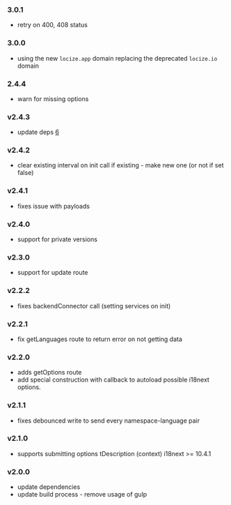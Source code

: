 ### 3.0.1

- retry on 400, 408 status

### 3.0.0

- using the new `locize.app` domain replacing the deprecated `locize.io` domain

### 2.4.4

- warn for missing options

### v2.4.3

- update deps [6](https://github.com/locize/i18next-node-locize-backend/pull/6)

### v2.4.2

- clear existing interval on init call if existing - make new one (or not if set false)

### v2.4.1

- fixes issue with payloads

### v2.4.0

- support for private versions

### v2.3.0

- support for update route

### v2.2.2

- fixes backendConnector call (setting services on init)

### v2.2.1

- fix getLanguages route to return error on not getting data

### v2.2.0

- adds getOptions route
- add special construction with callback to autoload possible i18next options.

### v2.1.1

- fixes debounced write to send every namespace-language pair

### v2.1.0

- supports submitting options tDescription (context) i18next >= 10.4.1

### v2.0.0

- update dependencies
- update build process - remove usage of gulp
